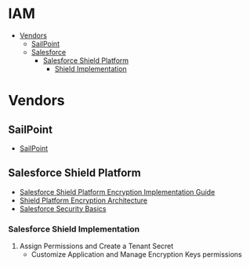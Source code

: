 # IAM
* [Vendors](#vendors)
    * [SailPoint](#sailpoint)
    * [Salesforce](#salesforce)
        * [Salesforce Shield Platform](#salesforce-shield-platform)
            * [Shield Implementation](#shield-implementation)

# Vendors

## SailPoint
* [SailPoint](https://www.sailpoint.com/)

## Salesforce Shield Platform
* [Salesforce Shield Platform Encryption Implementation Guide](http://resources.docs.salesforce.com/sfdc/pdf/salesforce_platform_encryption_implementation_guide.pdf)
* [Shield Platform Encryption Architecture](https://c1.sfdcstatic.com/content/dam/web/en_us/www/documents/reports/wp-platform-encryption-architecture.pdf)
* [Salesforce Security Basics](https://help.salesforce.com/articleView?id=overview_security.htm&type=5)

### Salesforce Shield Implementation
1. Assign Permissions and Create a Tenant Secret
    * Customize Application and Manage Encryption Keys permissions